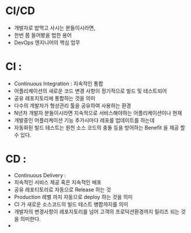 
# CI/CD
- 개발자로 밥먹고 사시는 분들이시라면, 
- 한번 쯤 들어봤을 법한 용어
- DevOps 엔지니어의 핵심 업무


# CI :
- Continuous Integration : 지속적인 통합
- 어플리케이션의 새로운 코드 변경 사항이 정기적으로 빌드 및 테스트되어 
- 공유 레포지토리에 통합하는 것을 의미
- 다수의 개발자가 형상관리 툴을 공유하여 사용하는 환경
- N년차 개발자 분들이시라면 지속적으로 서비스해야하는 어플리케이션이나 현재 
- 개발중인 어플리케이션 기능 추가시마다 레포를 업데이트를 하는데 
- 자동화된 빌드 테스트는 원천 소스 코드의 충돌 등을 방어하는 Benefit 을 제공 할 수 있다.


# CD :
- Continuous Delivery : 
- 지속적인 서비스 제공 혹은 지속적인 배포 
- 공유 레포티토리로 자동으로 Release 하는 것 
- Production 레벨 까지 자동으로 deploy 하는 것을 의미
-  CI 가 새로운 소스코드의 빌드 테스트 병합까지를 의미 
- 개발자의 변경사항이 레포지토리를 넘어 고객의 프로덕션환경까지 릴리즈 되는 것을 의미한다.
- 
